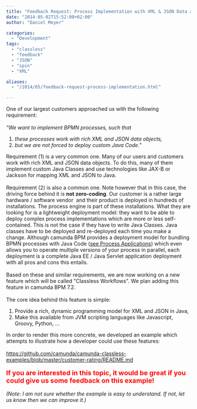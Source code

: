 ```yaml
---
title: "Feedback Request: Process Implementation with XML & JSON Data and Scripting Languages"
date: "2014-05-02T15:52:00+02:00"
author: "Daniel Meyer"

categories:
  - "Development"
tags: 
  - "classless"
  - "feedback"
  - "JSON"
  - "spin"
  - "XML"

aliases:
  - "/2014/05/feedback-request-process-implementation.html"

---
```


One of our largest customers approached us with the following requirement:<br />
<br />
<i>"We want to implement BPMN processes, such that&nbsp;</i><br />
<ol>
<li><i>these processes work with rich XML and JSON data objects,</i></li>
<li><i>but we are not forced to deploy custom Java Code."</i></li>
</ol>
<div>
Requirement (1) is a very common one. Many of our users and customers work with rich XML and JSON data objects. To do this, many of them implement custom Java Classes and use technologies like JAX-B or Jackson for mapping XML and JSON to Java.</div>
<div>
<br /></div>
<div>
Requirement (2) is also a common one. Note however that in this case, the driving force behind it is&nbsp;<b>not zero-coding</b>. Our customer is a rather large hardware / software vendor &nbsp;and their product is deployed in hundreds of installations. The process engine is part of these installations. What they are looking for is a lightweight deployment model: they want to be able to deploy complex process implementations which are more or less self-contained. This is not the case if they have to write Java Classes. Java classes have to be deployed and re-deployed each time you make a change. Although camunda BPM provides a deployment model for bundling BPMN processes with Java Code (<a href="http://docs.camunda.org/latest/guides/user-guide/#process-applications">see Process Applications</a>) which even allows you to operate multiple versions of your process in parallel, each deployment is a complete Java EE / Java Servlet application deployment with all pros and cons this entails.</div>
<div>
<br /></div>
<div>
Based on these and similar requirements, we are now working on a new feature which will be called "Classless Workflows". We plan adding this feature in camunda BPM 7.2.</div>
<div>
<br /></div>
<div>
The core idea behind this feature is simple:</div>
<div>
<ol>
<li>Provide a rich, dynamic programming model for XML and JSON in Java,</li>
<li>Make this available from JVM scripting languages like Javascript, Groovy, Python, ...</li>
</ol>
<div>
In order to render this more concrete, we developed an example which attempts to illustrate how a developer could use these features:&nbsp;</div>
</div>
<div>
<br /></div>
<div>
<a href="https://github.com/camunda/camunda-classless-examples/blob/master/customer-rating/README.md">https://github.com/camunda/camunda-classless-examples/blob/master/customer-rating/README.md</a></div>
<div>
<br /></div>
<div>
<b><span style="color: red; font-size: large;">If you are interested in this topic, it would be great if you could give us some feedback on this example!&nbsp;</span></b></div>
<div>
<br /></div>
<div>
<i>(Note: I am not sure whether the example is easy to understand. If not, let us know then we can improve it.)</i></div>
